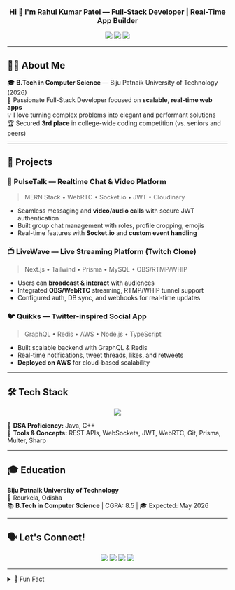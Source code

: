 <!-- Profile Header -->
<h3 align="center">Hi 👋 I'm Rahul Kumar Patel — Full-Stack Developer | Real-Time App Builder</h3>

<p align="center">
  <a href="mailto:rahulkumarpatelj5@gmail.com"><img src="https://img.shields.io/badge/Email-red?style=flat-square&logo=gmail&logoColor=white" /></a>
  <a href="https://www.linkedin.com/in/rahul-kumar-patel-31353622a"><img src="https://img.shields.io/badge/LinkedIn-blue?style=flat-square&logo=linkedin&logoColor=white" /></a>
  <a href="https://github.com/Rkp420"><img src="https://img.shields.io/badge/GitHub-black?style=flat-square&logo=github&logoColor=white" /></a>
</p>

---

## 👨‍💻 About Me

🎓 **B.Tech in Computer Science** — Biju Patnaik University of Technology (2026)  
🔧 Passionate Full-Stack Developer focused on **scalable**, **real-time web apps**  
💡 I love turning complex problems into elegant and performant solutions  
🏆 Secured **3rd place** in college-wide coding competition (vs. seniors and peers)

---

## 💼 Projects

### 🚀 PulseTalk — Realtime Chat & Video Platform  
> MERN Stack • WebRTC • Socket.io • JWT • Cloudinary  
- Seamless messaging and **video/audio calls** with secure JWT authentication  
- Built group chat management with roles, profile cropping, emojis  
- Real-time features with **Socket.io** and **custom event handling**

### 📺 LiveWave — Live Streaming Platform (Twitch Clone)  
> Next.js • Tailwind • Prisma • MySQL • OBS/RTMP/WHIP  
- Users can **broadcast & interact** with audiences  
- Integrated **OBS/WebRTC** streaming, RTMP/WHIP tunnel support  
- Configured auth, DB sync, and webhooks for real-time updates

### 🐦 Quikks — Twitter-inspired Social App  
> GraphQL • Redis • AWS • Node.js • TypeScript  
- Built scalable backend with GraphQL & Redis  
- Real-time notifications, tweet threads, likes, and retweets  
- **Deployed on AWS** for cloud-based scalability

---

## 🛠 Tech Stack

<p align="center">
  <img src="https://skillicons.dev/icons?i=react,nextjs,nodejs,express,ts,js,cpp,java,mongodb,postgres,mysql,graphql,tailwind,aws,redis,html,css" />
</p>

🧠 **DSA Proficiency:** Java, C++  
🧰 **Tools & Concepts:** REST APIs, WebSockets, JWT, WebRTC, Git, Prisma, Multer, Sharp

---

## 🎓 Education

**Biju Patnaik University of Technology**  
📍 Rourkela, Odisha  
📚 **B.Tech in Computer Science** | CGPA: 8.5 | 🎓 Expected: May 2026  

---

## 🗣 Let's Connect!

<p align="center">
  <a href="mailto:rahulkumarpatelj5@gmail.com"><img src="https://img.shields.io/badge/Email-red?logo=gmail&logoColor=white"></a>
  <a href="https://www.linkedin.com/in/rahul-kumar-patel-31353622a"><img src="https://img.shields.io/badge/LinkedIn-blue?logo=linkedin&logoColor=white"></a>
  <a href="https://github.com/Rkp420"><img src="https://img.shields.io/badge/GitHub-black?logo=github&logoColor=white"></a>
  <a href="tel:+917480800131"><img src="https://img.shields.io/badge/Call%20Me-%2B91%207480800131-success?logo=whatsapp&logoColor=white"></a>
</p>

---

<details>
<summary>🌟 Fun Fact</summary>
I never back down from a coding challenge—especially when real-time performance or UI polish is on the line!
</details>

<!--
📢 I'm open to full-time opportunities | internships | collaborations | open-source
-->
